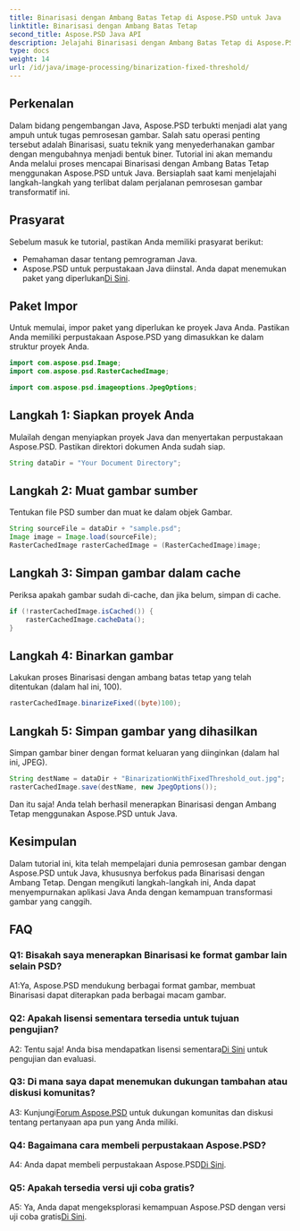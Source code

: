 ```yaml
---
title: Binarisasi dengan Ambang Batas Tetap di Aspose.PSD untuk Java
linktitle: Binarisasi dengan Ambang Batas Tetap
second_title: Aspose.PSD Java API
description: Jelajahi Binarisasi dengan Ambang Batas Tetap di Aspose.PSD untuk Java. Ubah gambar secara mulus dengan panduan langkah demi langkah kami.
type: docs
weight: 14
url: /id/java/image-processing/binarization-fixed-threshold/
---
```

## Perkenalan

Dalam bidang pengembangan Java, Aspose.PSD terbukti menjadi alat yang ampuh untuk tugas pemrosesan gambar. Salah satu operasi penting tersebut adalah Binarisasi, suatu teknik yang menyederhanakan gambar dengan mengubahnya menjadi bentuk biner. Tutorial ini akan memandu Anda melalui proses mencapai Binarisasi dengan Ambang Batas Tetap menggunakan Aspose.PSD untuk Java. Bersiaplah saat kami menjelajahi langkah-langkah yang terlibat dalam perjalanan pemrosesan gambar transformatif ini.

## Prasyarat

Sebelum masuk ke tutorial, pastikan Anda memiliki prasyarat berikut:

- Pemahaman dasar tentang pemrograman Java.
-  Aspose.PSD untuk perpustakaan Java diinstal. Anda dapat menemukan paket yang diperlukan[Di Sini](https://releases.aspose.com/psd/java/).

## Paket Impor

Untuk memulai, impor paket yang diperlukan ke proyek Java Anda. Pastikan Anda memiliki perpustakaan Aspose.PSD yang dimasukkan ke dalam struktur proyek Anda.

```java
import com.aspose.psd.Image;
import com.aspose.psd.RasterCachedImage;

import com.aspose.psd.imageoptions.JpegOptions;
```

## Langkah 1: Siapkan proyek Anda

Mulailah dengan menyiapkan proyek Java dan menyertakan perpustakaan Aspose.PSD. Pastikan direktori dokumen Anda sudah siap.

```java
String dataDir = "Your Document Directory";
```

## Langkah 2: Muat gambar sumber

Tentukan file PSD sumber dan muat ke dalam objek Gambar.

```java
String sourceFile = dataDir + "sample.psd";
Image image = Image.load(sourceFile);
RasterCachedImage rasterCachedImage = (RasterCachedImage)image;
```

## Langkah 3: Simpan gambar dalam cache

Periksa apakah gambar sudah di-cache, dan jika belum, simpan di cache.

```java
if (!rasterCachedImage.isCached()) {
    rasterCachedImage.cacheData();
}
```

## Langkah 4: Binarkan gambar

Lakukan proses Binarisasi dengan ambang batas tetap yang telah ditentukan (dalam hal ini, 100).

```java
rasterCachedImage.binarizeFixed((byte)100);
```

## Langkah 5: Simpan gambar yang dihasilkan

Simpan gambar biner dengan format keluaran yang diinginkan (dalam hal ini, JPEG).

```java
String destName = dataDir + "BinarizationWithFixedThreshold_out.jpg";
rasterCachedImage.save(destName, new JpegOptions());
```

Dan itu saja! Anda telah berhasil menerapkan Binarisasi dengan Ambang Tetap menggunakan Aspose.PSD untuk Java.

## Kesimpulan

Dalam tutorial ini, kita telah mempelajari dunia pemrosesan gambar dengan Aspose.PSD untuk Java, khususnya berfokus pada Binarisasi dengan Ambang Tetap. Dengan mengikuti langkah-langkah ini, Anda dapat menyempurnakan aplikasi Java Anda dengan kemampuan transformasi gambar yang canggih.

## FAQ

### Q1: Bisakah saya menerapkan Binarisasi ke format gambar lain selain PSD?

A1:Ya, Aspose.PSD mendukung berbagai format gambar, membuat Binarisasi dapat diterapkan pada berbagai macam gambar.

### Q2: Apakah lisensi sementara tersedia untuk tujuan pengujian?

 A2: Tentu saja! Anda bisa mendapatkan lisensi sementara[Di Sini](https://purchase.aspose.com/temporary-license/) untuk pengujian dan evaluasi.

### Q3: Di mana saya dapat menemukan dukungan tambahan atau diskusi komunitas?

 A3: Kunjungi[Forum Aspose.PSD](https://forum.aspose.com/c/psd/34) untuk dukungan komunitas dan diskusi tentang pertanyaan apa pun yang Anda miliki.

### Q4: Bagaimana cara membeli perpustakaan Aspose.PSD?

 A4: Anda dapat membeli perpustakaan Aspose.PSD[Di Sini](https://purchase.aspose.com/buy).

### Q5: Apakah tersedia versi uji coba gratis?

 A5: Ya, Anda dapat mengeksplorasi kemampuan Aspose.PSD dengan versi uji coba gratis[Di Sini](https://releases.aspose.com/).